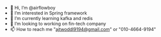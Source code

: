 - 👋 Hi, I’m @airflowboy
- 👀 I’m interested in Spring framework
- 🌱 I’m currently learning kafka and redis
- 💞️ I’m looking to working on fin-tech company
- 📫 How to reach me "ajtwoddl9194@gmail.com" or "010-4664-9194"

<!---
airflowboy/airflowboy is a ✨ special ✨ repository because its `README.md` (this file) appears on your GitHub profile.
You can click the Preview link to take a look at your changes.
--->

